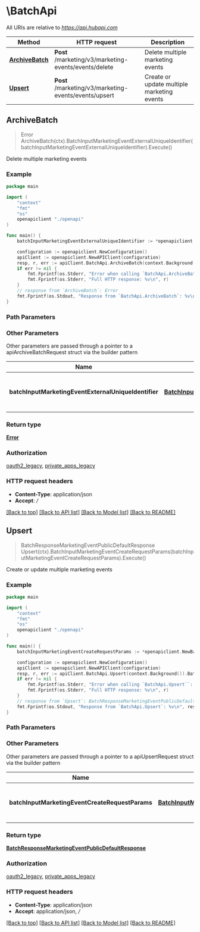 # \BatchApi

All URIs are relative to *https://api.hubapi.com*

Method | HTTP request | Description
------------- | ------------- | -------------
[**ArchiveBatch**](BatchApi.md#ArchiveBatch) | **Post** /marketing/v3/marketing-events/events/delete | Delete multiple marketing events
[**Upsert**](BatchApi.md#Upsert) | **Post** /marketing/v3/marketing-events/events/upsert | Create or update multiple marketing events



## ArchiveBatch

> Error ArchiveBatch(ctx).BatchInputMarketingEventExternalUniqueIdentifier(batchInputMarketingEventExternalUniqueIdentifier).Execute()

Delete multiple marketing events



### Example

```go
package main

import (
    "context"
    "fmt"
    "os"
    openapiclient "./openapi"
)

func main() {
    batchInputMarketingEventExternalUniqueIdentifier := *openapiclient.NewBatchInputMarketingEventExternalUniqueIdentifier([]openapiclient.MarketingEventExternalUniqueIdentifier{*openapiclient.NewMarketingEventExternalUniqueIdentifier("ExternalAccountId_example", "ExternalEventId_example", int32(123))}) // BatchInputMarketingEventExternalUniqueIdentifier | The details of the marketing events to delete

    configuration := openapiclient.NewConfiguration()
    apiClient := openapiclient.NewAPIClient(configuration)
    resp, r, err := apiClient.BatchApi.ArchiveBatch(context.Background()).BatchInputMarketingEventExternalUniqueIdentifier(batchInputMarketingEventExternalUniqueIdentifier).Execute()
    if err != nil {
        fmt.Fprintf(os.Stderr, "Error when calling `BatchApi.ArchiveBatch``: %v\n", err)
        fmt.Fprintf(os.Stderr, "Full HTTP response: %v\n", r)
    }
    // response from `ArchiveBatch`: Error
    fmt.Fprintf(os.Stdout, "Response from `BatchApi.ArchiveBatch`: %v\n", resp)
}
```

### Path Parameters



### Other Parameters

Other parameters are passed through a pointer to a apiArchiveBatchRequest struct via the builder pattern


Name | Type | Description  | Notes
------------- | ------------- | ------------- | -------------
 **batchInputMarketingEventExternalUniqueIdentifier** | [**BatchInputMarketingEventExternalUniqueIdentifier**](BatchInputMarketingEventExternalUniqueIdentifier.md) | The details of the marketing events to delete | 

### Return type

[**Error**](Error.md)

### Authorization

[oauth2_legacy](../README.md#oauth2_legacy), [private_apps_legacy](../README.md#private_apps_legacy)

### HTTP request headers

- **Content-Type**: application/json
- **Accept**: */*

[[Back to top]](#) [[Back to API list]](../README.md#documentation-for-api-endpoints)
[[Back to Model list]](../README.md#documentation-for-models)
[[Back to README]](../README.md)


## Upsert

> BatchResponseMarketingEventPublicDefaultResponse Upsert(ctx).BatchInputMarketingEventCreateRequestParams(batchInputMarketingEventCreateRequestParams).Execute()

Create or update multiple marketing events



### Example

```go
package main

import (
    "context"
    "fmt"
    "os"
    openapiclient "./openapi"
)

func main() {
    batchInputMarketingEventCreateRequestParams := *openapiclient.NewBatchInputMarketingEventCreateRequestParams([]openapiclient.MarketingEventCreateRequestParams{*openapiclient.NewMarketingEventCreateRequestParams("ExternalAccountId_example", "EventOrganizer_example", "ExternalEventId_example", "EventName_example")}) // BatchInputMarketingEventCreateRequestParams | The details of the marketing events to upsert

    configuration := openapiclient.NewConfiguration()
    apiClient := openapiclient.NewAPIClient(configuration)
    resp, r, err := apiClient.BatchApi.Upsert(context.Background()).BatchInputMarketingEventCreateRequestParams(batchInputMarketingEventCreateRequestParams).Execute()
    if err != nil {
        fmt.Fprintf(os.Stderr, "Error when calling `BatchApi.Upsert``: %v\n", err)
        fmt.Fprintf(os.Stderr, "Full HTTP response: %v\n", r)
    }
    // response from `Upsert`: BatchResponseMarketingEventPublicDefaultResponse
    fmt.Fprintf(os.Stdout, "Response from `BatchApi.Upsert`: %v\n", resp)
}
```

### Path Parameters



### Other Parameters

Other parameters are passed through a pointer to a apiUpsertRequest struct via the builder pattern


Name | Type | Description  | Notes
------------- | ------------- | ------------- | -------------
 **batchInputMarketingEventCreateRequestParams** | [**BatchInputMarketingEventCreateRequestParams**](BatchInputMarketingEventCreateRequestParams.md) | The details of the marketing events to upsert | 

### Return type

[**BatchResponseMarketingEventPublicDefaultResponse**](BatchResponseMarketingEventPublicDefaultResponse.md)

### Authorization

[oauth2_legacy](../README.md#oauth2_legacy), [private_apps_legacy](../README.md#private_apps_legacy)

### HTTP request headers

- **Content-Type**: application/json
- **Accept**: application/json, */*

[[Back to top]](#) [[Back to API list]](../README.md#documentation-for-api-endpoints)
[[Back to Model list]](../README.md#documentation-for-models)
[[Back to README]](../README.md)

